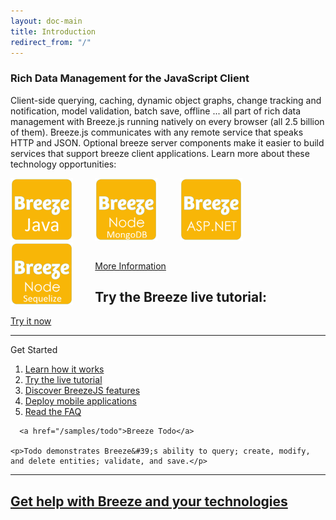 ```yaml
---
layout: doc-main
title: Introduction
redirect_from: "/" 
---
```

### Rich Data Management for the JavaScript Client
Client-side querying, caching, dynamic object graphs, change tracking and notification, model validation, batch save, offline ... all part of rich data management with Breeze.js running natively on every browser (all 2.5 billion of them).
Breeze.js communicates with any remote service that speaks HTTP and JSON. 
Optional breeze server components make it easier to build services that support breeze client applications. 
Learn more about these technology opportunities:
<p>
  <a style="display:inline-block;margin-right:7%" href="/doc-net" title="ASP.NET">
  <img src="/images/logos/Breeze-aspnet.png" alt="ASP.NET" width="100">
  </a>&nbsp; 
  <a style="display:inline-block;float:left;margin-right:7%" href="/doc-java-hib" title="Java">
  <img src="/images/logos/Breeze-java.png" alt="Java" width="100">
  </a>&nbsp; 
  <a style="display:inline-block;float:left;margin-right:7%" href="/doc-node-mongodb" title="Node MongoDB">
  <img src="/images/logos/Breeze-mongodb.png" alt="Node MongoDB" width="100">
  </a>&nbsp; 
  <a style="display:inline-block;float:left;margin-right:7%"  href="/doc-node-sequelize" title="Node Sequelize">
  <img src="/images/logos/Breeze-sequelize.png" alt="Node Sequelize" width="100">
  </a>
</p>
<p style="text-align:left;padding-top:15px">
  <a class="button--small information" href="/doc-main">More Information </a>
</p>


<h2 class="banner__header">Try the <span class="orange">Breeze</span> live tutorial:</h2>
<a href="http://learn.breezejs.com/" class="banner__button button--large information" target="_blank">Try it now</a>
<hr>
<div class="container">
<div class="row">
  <div class="col-sm-4">
    Get Started
    <ol>
      <li>
        <a href="/doc-main">Learn how it works</a>
      </li>
      <li>
        <a href="http://learn.breezejs.com/" target="_blank">Try the live tutorial</a>
      </li>
      <li>
        <a href="/doc-js/features.html">Discover BreezeJS features</a>
      </li>
      <li>
        <a href="/doc-main/hybrid-apps">Deploy mobile applications</a>
      </li>
      <li>
        <a href="/doc-main/faq.html">Read the FAQ</a>
      </li>
    </ol>
  </div>
  <div class="col-sm-4">
    
      <a href="/samples/todo">Breeze Todo</a>
    
    <p>Todo demonstrates Breeze&#39;s ability to query; create, modify, and delete entities; validate, and save.</p>
  </div>
</div>
</div>
<hr>
<h2 class="banner__subheader"><a href="https://www.ideablade.com/services">Get help with Breeze and your technologies</a></h2>